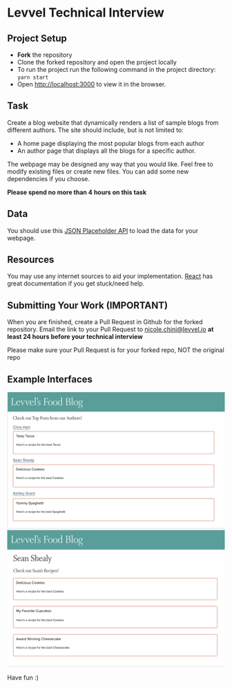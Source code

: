 # Levvel Technical Interview

## Project Setup
- **Fork** the repository
- Clone the forked repository and open the project locally
- To run the project run the following command in the project directory:
`yarn start`
- Open [http://localhost:3000](http://localhost:3000) to view it in the browser.


## Task
Create a blog website that dynamically renders a list of sample blogs from different authors. The site should include, but is not limited to:
- A home page displaying the most popular blogs from each author
- An author page that displays all the blogs for a specific author.

The webpage may be designed any way that you would like. Feel free to modify existing files or create new files. You can add some new dependencies if you choose.

**Please spend no more than 4 hours on this task**

## Data
You should use this [JSON Placeholder API](https://jsonplaceholder.typicode.com/) to load the data for your webpage. 

## Resources
You may use any internet sources to aid your implementation. [React](https://reactjs.org/docs/getting-started.html) has great documentation if you get stuck/need help.

## Submitting Your Work (IMPORTANT)
When you are finished, create a Pull Request in Github for the forked repository. Email the link to your Pull Request to nicole.chini@levvel.io **at least 24 hours before your technical interview**

Please make sure your Pull Request is for your forked repo, NOT the original repo

## Example Interfaces
![Home Page Example](home-page-example.png)
![Author Page Example](author-page-example.png)

Have fun :)